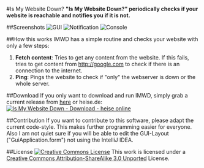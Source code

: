 #Is My Website Down?
**"Is My Website Down?" periodically checks if your website is reachable and notifies you if it is not.**

##Screenshots
![GUI](http://marvin-menzerath.de/images/software/imwd1.png)
![Notification](http://marvin-menzerath.de/images/software/imwd2.png)
![Console](http://marvin-menzerath.de/images/software/imwd3.png)

##How this works
IMWD has a simple routine and checks your website with only a few steps:

1. **Fetch content**: Tries to get any content from the website. If this fails, tries to get content from http://google.com to check if there is an connection to the internet.
2. **Ping**: Pings the website to check if "only" the webserver is down or the whole server.

##Download
If you only want to download and run IMWD, simply grab a current release from [here](https://github.com/MarvinMenzerath/IsMyWebsiteDown) or heise.de:  
<a title="Is My Website Down - Download - heise online" href="http://www.heise.de/download/is-my-website-down-1190272.html"><img alt="Is My Website Down - Download - heise online" title="Is My Website Down - Download - heise online" src="http://www.heise.de/software/icons/download_logo1.png" /></a>

##Contribution
If you want to contribute to this software, please adapt the current code-style. This makes further programming easier for everyone.
Also I am not quiet sure if you will be able to edit the GUI-Layout ("GuiApplication.form") not using the IntelliJ IDEA.

##License
[![Creative Commons License](http://i.creativecommons.org/l/by-sa/3.0/88x31.png)](http://creativecommons.org/licenses/by-sa/3.0/)
This work is licensed under a [Creative Commons Attribution-ShareAlike 3.0 Unported](http://creativecommons.org/licenses/by-sa/3.0/) License.